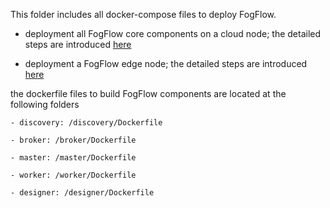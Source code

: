 This folder includes all docker-compose files to deploy FogFlow. 

- deployment all FogFlow core components on a cloud node; the detailed steps are introduced [here](https://fogflow.readthedocs.io/en/latest/setup.html)

- deployment a FogFlow edge node; the detailed steps are introduced [here](https://fogflow.readthedocs.io/en/latest/edge.html)

the dockerfile files to build FogFlow components are located at the following folders

	- discovery: /discovery/Dockerfile
	
	- broker: /broker/Dockerfile
	
	- master: /master/Dockerfile
	
	- worker: /worker/Dockerfile
	
	- designer: /designer/Dockerfile
	